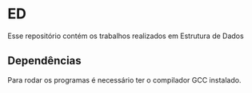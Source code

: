 # ED

Esse repositório contém os trabalhos realizados em Estrutura de Dados

## Dependências

Para rodar os programas é necessário ter o compilador GCC instalado.